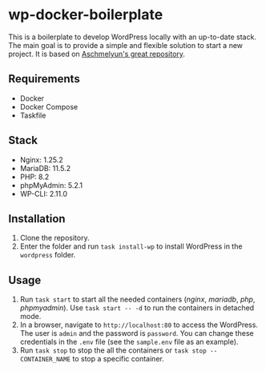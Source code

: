 # wp-docker-boilerplate
This is a boilerplate to develop WordPress locally with an up-to-date stack. The main goal is to provide a simple and flexible solution to start a new project. It is based on [Aschmelyun's great repository](https://github.com/aschmelyun/docker-compose-wordpress).

## Requirements
- Docker
- Docker Compose
- Taskfile

## Stack
- Nginx: 1.25.2
- MariaDB: 11.5.2
- PHP: 8.2
- phpMyAdmin: 5.2.1
- WP-CLI: 2.11.0

## Installation
1. Clone the repository.
2. Enter the folder and run `task install-wp` to install WordPress in the `wordpress` folder.

## Usage
1. Run `task start` to start all the needed containers (*nginx*, *mariadb*, *php*, *phpmyadmin*). Use `task start -- -d` to run the containers in detached mode.
2. In a browser, navigate to `http://localhost:80` to access the WordPress. The user is `admin` and the password is `password`. You can change these credentials in the `.env` file (see the `sample.env` file as an example).
3. Run `task stop` to stop the all the containers or `task stop -- CONTAINER_NAME` to stop a specific container.

